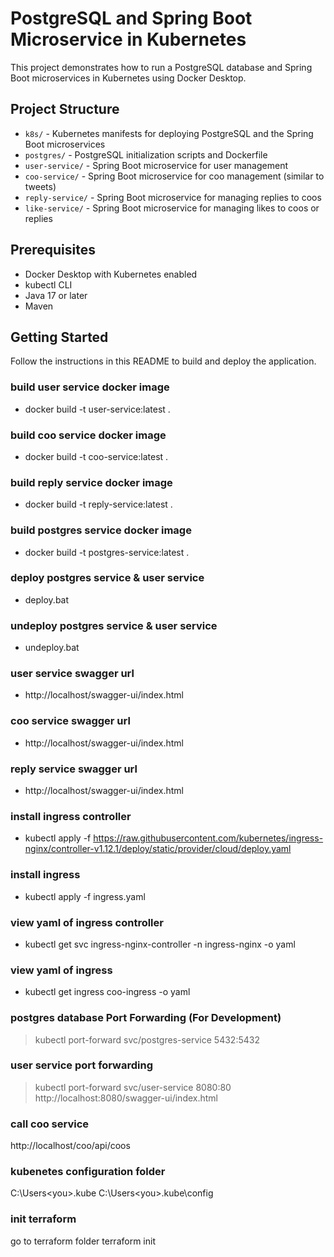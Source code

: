 # PostgreSQL and Spring Boot Microservice in Kubernetes

This project demonstrates how to run a PostgreSQL database and Spring Boot microservices in Kubernetes using Docker Desktop.

## Project Structure

- `k8s/` - Kubernetes manifests for deploying PostgreSQL and the Spring Boot microservices
- `postgres/` - PostgreSQL initialization scripts and Dockerfile
- `user-service/` - Spring Boot microservice for user management
- `coo-service/` - Spring Boot microservice for coo management (similar to tweets)
- `reply-service/` - Spring Boot microservice for managing replies to coos
- `like-service/` - Spring Boot microservice for managing likes to coos or replies

## Prerequisites

- Docker Desktop with Kubernetes enabled
- kubectl CLI
- Java 17 or later
- Maven

## Getting Started

Follow the instructions in this README to build and deploy the application.

### build user service docker image
- docker build -t user-service:latest .

### build coo service docker image
- docker build -t coo-service:latest .

### build reply service docker image
- docker build -t reply-service:latest .

### build postgres service docker image
- docker build -t postgres-service:latest .

### deploy postgres service & user service
- deploy.bat

### undeploy postgres service & user service
- undeploy.bat

### user service swagger url
- http://localhost/swagger-ui/index.html

### coo service swagger url
- http://localhost/swagger-ui/index.html

### reply service swagger url
- http://localhost/swagger-ui/index.html

### install ingress controller
- kubectl apply -f https://raw.githubusercontent.com/kubernetes/ingress-nginx/controller-v1.12.1/deploy/static/provider/cloud/deploy.yaml

### install ingress
- kubectl apply -f ingress.yaml

### view yaml of ingress controller
- kubectl get svc ingress-nginx-controller -n ingress-nginx -o yaml

### view yaml of ingress
- kubectl get ingress coo-ingress -o yaml

### postgres database Port Forwarding (For Development)
>kubectl port-forward svc/postgres-service 5432:5432

### user service port forwarding
>kubectl port-forward svc/user-service 8080:80
http://localhost:8080/swagger-ui/index.html

### call coo service
http://localhost/coo/api/coos

### kubenetes configuration folder
C:\Users\<you>\.kube
C:\Users\<you>\.kube\config

### init terraform
go to terraform folder
terraform init

